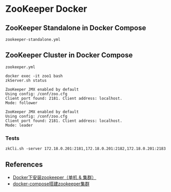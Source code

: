 # ZooKeeper Docker

## ZooKeeper Standalone in Docker Compose
`zookeeper-standalone.yml`

## ZooKeeper Cluster in Docker Compose
`zookeeper.yml`

```
docker exec -it zoo1 bash
zkServer.sh status
```
```
ZooKeeper JMX enabled by default
Using config: /conf/zoo.cfg
Client port found: 2181. Client address: localhost.
Mode: follower
```
```
ZooKeeper JMX enabled by default
Using config: /conf/zoo.cfg
Client port found: 2181. Client address: localhost.
Mode: leader
```

### Tests
```
zkCli.sh -server 172.18.0.201:2181,172.18.0.201:2182,172.18.0.201:2183
```

## References
- [Docker下安装zookeeper（单机 & 集群）](https://www.cnblogs.com/LUA123/p/11428113.html)
- [docker-compose搭建zookeeper集群](https://www.jianshu.com/p/98bb69256cc3)